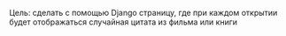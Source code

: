 Цель: сделать с помощью Django страницу, где при каждом открытии будет отображаться случайная цитата из фильма или книги

